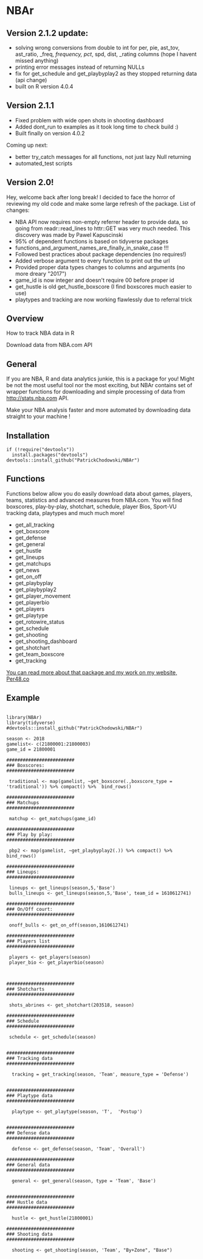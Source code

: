 # NBAr

## Version 2.1.2 update:

- solving wrong conversions from double to int for per, pie, ast_tov, ast_ratio, _freq, _frequency, pct_, spd, dist, _rating columns (hope I havent missed anything)
- printing error messages instead of returning NULLs
- fix for get_schedule and get_playbyplay2 as they stopped returning data (api change)
- built on R version 4.0.4

## Version 2.1.1
- Fixed problem with wide open shots in shooting dashboard
- Added dont_run to examples as it took long time to check build :)
- Built finally on version 4.0.2

Coming up next:

- better try_catch messages for all functions, not just lazy Null returning
- automated_test scripts

## Version 2.0!

Hey, welcome back after long break! I decided to face the horror of reviewing my old code and make some large refresh of the package. List of changes:

- NBA API now requires non-empty referrer header to provide data, so going from readr::read_lines to httr::GET was very much needed. This discovery was made by Pawel Kapuscinski
- 95% of dependent functions is based on tidyverse packages
- functions_and_argument_names_are_finally_in_snake_case !!!
- Followed best practices about package dependencies (no requires!)
- Added verbose argument to every function to print out the url
- Provided proper data types changes to columns and arguments (no more dreary "2017")
- game_id is now integer and doesn't require 00 before proper id
- get_hustle is old get_hustle_boxscore (I find boxscores much easier to use)
- playtypes and tracking are now working flawlessly due to referral trick


## Overview

How to track NBA data in R 

Download data from NBA.com API



## General

If you are NBA, R and data analytics junkie, this is a package for you! Might be not the most useful tool nor the most exciting, but NBAr contains set of wrapper functions for downloading and simple processing of data from http://stats.nba.com API.

Make your NBA analysis faster and more automated by downloading data straight to your machine !


## Installation

```
if (!require("devtools"))
  install.packages("devtools")
devtools::install_github("PatrickChodowski/NBAr")
```

## Functions

Functions below allow you do easily download data about games, players, teams, statistics and advanced measures from NBA.com. You will find boxscores, play-by-play, shotchart, schedule, player Bios, Sport-VU tracking data, playtypes and much much more!
 - get_all_tracking
 - get_boxscore
 - get_defense
 - get_general
 - get_hustle
 - get_lineups
 - get_matchups
 - get_news
 - get_on_off
 - get_playbyplay
 - get_playbyplay2
 - get_player_movement
 - get_playerbio
 - get_players
 - get_playtype
 - get_rotowire_status
 - get_schedule
 - get_shooting
 - get_shooting_dashboard
 - get_shotchart
 - get_team_boxscore
 - get_tracking


[You can read more about that package and my work on my website, Per48.co](https://www.per48.co)


## Example
```

library(NBAr)
library(tidyverse)
#devtools::install_github("PatrickChodowski/NBAr")

season <- 2018
gamelist<- c(21800001:21800003)
game_id = 21800001

#########################
### Boxscores:
#########################

 traditional <- map(gamelist, ~get_boxscore(.,boxscore_type = 'traditional')) %>% compact() %>%  bind_rows()

#########################
### Matchups 
#########################

 matchup <- get_matchups(game_id)

#########################
### Play by play:
#########################

 pbp2 <- map(gamelist, ~get_playbyplay2(.)) %>% compact() %>%  bind_rows()

#########################
### Lineups:
#########################

 lineups <- get_lineups(season,5,'Base')
 bulls_lineups <- get_lineups(season,5,'Base', team_id = 1610612741)

#########################
### On/Off court:
#########################

 onoff_bulls <- get_on_off(season,1610612741)

#########################
### Players list
#########################

 players <- get_players(season)
 player_bio <- get_playerbio(season)

  

#########################
### Shotcharts
#########################

 shots_abrines <- get_shotchart(203518, season)

#########################
### Schedule
#########################

 schedule <- get_schedule(season)


#########################
### Tracking data
#########################

  tracking = get_tracking(season, 'Team', measure_type = 'Defense')


#########################
### Playtype data
#########################

  playtype <- get_playtype(season, 'T',  'Postup')


#########################
### Defense data
#########################

  defense <- get_defense(season, 'Team', 'Overall')

#########################
### General data
#########################

  general <- get_general(season, type = 'Team', 'Base')


#########################
### Hustle data
#########################

  hustle <- get_hustle(21800001)

#########################
### Shooting data
#########################

  shooting <- get_shooting(season, 'Team', "By+Zone", "Base")

```
